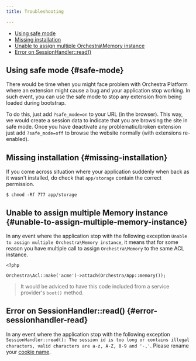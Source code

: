 ```yaml
---
title: Troubleshooting

---
```


* [Using safe mode](#safe-mode)
* [Missing installation](#missing-installation)
* [Unable to assign multiple Orchestra\Memory instance](#unable-to-assign-multiple-memory-instance)
* [Error on SessionHandler::read()](#error-sessionhandler-read)

## Using safe mode {#safe-mode}

There would be time when you might face problem with Orchestra Platform where an extension might cause a bug and your application stop working. In such event, you can use the safe mode to stop any extension from being loaded during bootstrap.

To do this, just add `?safe_mode=on` to your URL (in the browser). This way, we would create a session data to indicate that you are browsing the site in safe mode. Once you have deactivate any problematic/broken extension just add `?safe_mode=off` to browse the website normally (with extensions re-enabled).

## Missing installation {#missing-installation}

If you come across situation where your application suddenly when back as it wasn't installed, do check that `app/storage` contain the correct permission.

    $ chmod -Rf 777 app/storage

## Unable to assign multiple Memory instance {#unable-to-assign-multiple-memory-instance}

In any event where the application stop with the following exception `Unable to assign multiple Orchestra\Memory instance`, it means that for some reason you have multiple call to assign `Orchestra\Memory` to the same ACL instance.

    <?php

    Orchestra\Acl::make('acme')->attach(Orchestra/App::memory());

> It would be adviced to have this code included from a service provider's `boot()` method.

## Error on SessionHandler::read() {#error-sessionhandler-read}

In any event where the application stop with the following exception `SessionHandler::read(): The session id is too long or contains illegal characters, valid characters are a-z, A-Z, 0-9 and '-,'`. Please rename your [cookie name](https://github.com/orchestral/platform/blob/2.1/app/config/session.php#L99).

